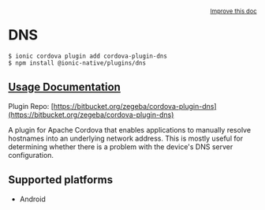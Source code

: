 <a style="float:right;font-size:12px;" href="http://github.com/danielsogl/awesome-cordova-plugins/edit/master/src/@awesome-cordova-plugins/plugins/dns/index.ts#L1">
  Improve this doc
</a>

# DNS

```
$ ionic cordova plugin add cordova-plugin-dns
$ npm install @ionic-native/plugins/dns
```

## [Usage Documentation](https://ionicframework.com/docs/native/dns/)

Plugin Repo: [https://bitbucket.org/zegeba/cordova-plugin-dns](https://bitbucket.org/zegeba/cordova-plugin-dns)

A plugin for Apache Cordova that enables applications to manually resolve hostnames into an underlying network address. This is mostly useful for determining whether there is a problem with the device's DNS server configuration.

## Supported platforms

- Android
  


